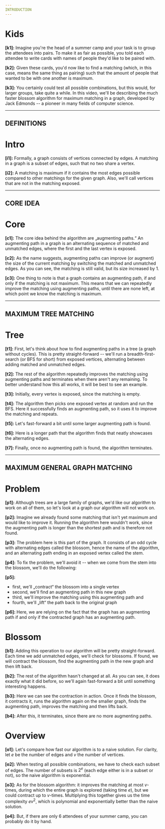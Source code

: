 ```yaml
---
INTRODUCTION
---
```


# Kids
**[k1]:** Imagine you're the head of a summer camp and your task is to group the attendees into pairs. To make it as fair as possible, you told each attendee to write cards with names of people they'd like to be paired with.

**[k2]:** Given these cards, you'd now like to find a matching (which, in this case, means the same thing as pairing) such that the amount of people that wanted to be with one another is maximum.

**[k3]:** You certainly could test all possible combinations, but this would, for larger groups, take quite a while. In this video, we'll be describing the much faster blossom algorithm for maximum matching in a graph, developed by Jack Edmonds -- a pioneer in many fields of computer science.

---
DEFINITIONS
---

# Intro
**[i1]:** Formally, a graph consists of vertices connected by edges. A matching in a graph is a subset of edges, such that no two share a vertex.

**[i2]:** A matching is maximum if it contains the most edges possible compared to other matchings for the given graph. Also, we'll call vertices that are not in the matching exposed.

---
CORE IDEA
---

# Core
**[c1]:** The core idea behind the algorithm are „augmenting paths.“ An augmenting path in a graph is an alternating sequence of matched and unmatched edges, where the first and the last vertex is exposed.

**[c2]:** As the name suggests, augmenting paths can improve (or augment) the size of the current matching by switching the matched and unmatched edges. As you can see, the matching is still valid, but its size increased by 1.

**[c3]:** One thing to note is that a graph contains an augmenting path, if and only if the matching is not maximum. This means that we can repeatedly improve the matching using augmenting paths, until there are none left, at which point we know the matching is maximum.

---
MAXIMUM TREE MATCHING
---

# Tree
**[t1]:** First, let's think about how to find augmenting paths in a tree (a graph without cycles). This is pretty straight-forward -- we'll run a breadth-first-search (or BFS for short) from exposed vertices, alternating between adding matched and unmatched edges.

**[t2]:** The rest of the algorithm repeatedly improves the matching using augmenting paths and terminates when there aren't any remaining. To better understand how this all works, it will be best to see an example.

**[t3]:** Initially, every vertex is exposed, since the matching is empty.

**[t4]:** The algorithm then picks one exposed vertex at random and run the BFS. Here it successfully finds an augmenting path, so it uses it to improve the matching and repeats.

**[t5]:** Let's fast-forward a bit until some larger augmenting path is found.

**[t6]:** Here is a longer path that the algorithm finds that neatly showcases the alternating edges.

**[t7]:** Finally, once no augmenting path is found, the algorithm terminates.

---
MAXIMUM GENERAL GRAPH MATCHING
---

# Problem
**[p1]:** Although trees are a large family of graphs, we'd like our algorithm to work on all of them, so let's look at a graph our algorithm will not work on.

**[p2]:** Imagine we already found some matching that isn't yet maximum and would like to improve it. Running the algorithm here wouldn't work, since the augmenting path is longer than the shortest path and is therefore not found.

**[p3]:** The problem here is this part of the graph. It consists of an odd cycle with alternating edges called the blossom, hence the name of the algorithm, and an alternating path ending in an exposed vertex called the stem.

**[p4]:** To fix the problem, we'll avoid it -- when we come from the stem into the blossom, we'll do the following:

**[p5]:**
- first, we'll „contract“ the blossom into a single vertex
- second, we'll find an augmenting path in this new graph
- third, we'll improve the matching using this augmenting path and
- fourth, we'll „lift“ the path back to the original graph

**[p6]:** Here, we are relying on the fact that the graph has an augmenting path if and only if the contracted graph has an augmenting path.

# Blossom
**[b1]:** Adding this operation to our algorithm will be pretty straight-forward. Each time we add unmatched edges, we'll check for blossoms. If found, we will contract the blossom, find the augmenting path in the new graph and then lift back.

**[b2]:** The rest of the algorithm hasn't changed at all. As you can see, it does exactly what it did before, so we'll again fast-forward a bit until something interesting happens.

**[b3]:** Here we can see the contraction in action. Once it finds the blossom, it contracts it, runs the algorithm again on the smaller graph, finds the augmenting path, improves the matching and then lifts back.

**[b4]:** After this, it terminates, since there are no more augmenting paths.

# Overview
**[o1]:** Let's compare how fast our algorithm is to a naive solution. For clarity, let $e$ be the number of edges and $v$ the number of vertices.

**[o2]:** When testing all possible combinations, we have to check each subset of edges. The number of subsets is $2^e$ (each edge either is in a subset or not), so the naive algorithm is exponential.

**[o3]:** As for the blossom algorithm: it improves the matching at most $v$-times, during which the entire graph is explored (taking time $e$), but we could contract up to $v$-times. Multiplying this together gives us the time complexity $e v^2$, which is polynomial and exponentially better than the naive solution.

**[o4]:** But, if there are only 6 attendees of your summer camp, you can probably do it by hand.
